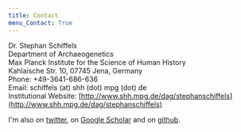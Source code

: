 ```yaml
---
title: Contact
menu_Contact: True
---
```


Dr. Stephan Schiffels<br>
Department of Archaeogenetics<br>
Max Planck Institute for the Science of Human History<br>
Kahlaische Str. 10, 07745 Jena, Germany<br>
Phone: +49-3641-686-636<br>
Email: schiffels (at) shh (dot) mpg (dot) de<br>
Institutional Website: [http://www.shh.mpg.de/dag/stephanschiffels](http://www.shh.mpg.de/dag/stephanschiffels)

I'm also on [twitter](https://twitter.com/stschiff), on [Google Scholar](https://scholar.google.de/citations?user=6FZPsI4AAAAJ&hl=de) and on [github](https://github.com/stschiff/).

